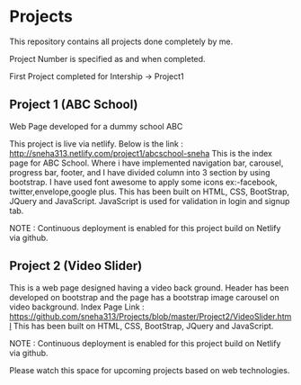 # Projects

This repository contains all projects done completely by me.

Project Number is specified as and when completed.

First Project completed for Intership -> Project1

## Project 1 (ABC School)

Web Page developed for a dummy school ABC

This project is live via netlify. Below is the link :
http://sneha313.netlify.com/project1/abcschool-sneha
This is the index page for ABC School.
Where i have implemented navigation bar, carousel, progress bar, footer, and I have divided column into 3 section by using bootstrap.
I have used font awesome to apply some icons ex:-facebook, twitter,envelope,google plus.
This has been built on HTML, CSS, BootStrap, JQuery and JavaScript.
JavaScript is used for validation in login and signup tab.

NOTE : Continuous deployment is enabled for this project build on Netlify via github.

## Project 2 (Video Slider)

This is a web page designed having a video back ground.
Header has been developed on bootstrap and the page has a bootstrap image carousel on video background.
Index Page Link : https://github.com/sneha313/Projects/blob/master/Project2/VideoSlider.html
This has been built on HTML, CSS, BootStrap, JQuery and JavaScript.

NOTE : Continuous deployment is enabled for this project build on Netlify via github.




Please watch this space for upcoming projects based on web technologies.

